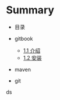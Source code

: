 # Summary

* 目录

* gitbook

  * [1.1 介绍](11-jie-shao.md)
  * [1.2 安装](12-an-zhuang.md)

* maven

* git

ds

